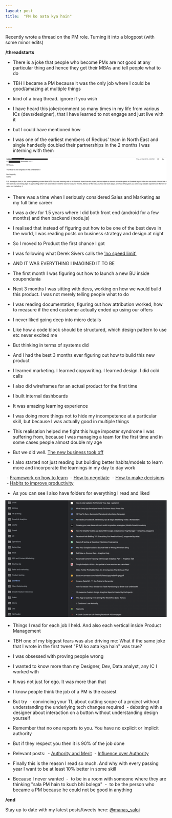```yaml
---
layout: post
title:  "PM ko aata kya hain"

---
```

Recently wrote a thread on the PM role. Turning it into a blogpost (with some minor edits)

**/threadstarts**

- There is a joke that people who become PMs are not good at any particular thing and hence they get their MBAs and tell people what to do

- TBH I became a PM because it was the only job where I could be good/amazing at multiple things

- kind of a brag thread. ignore if you wish

- I have heard this joke/comment so many times in my life from various ICs (devs/designer), that I have learned to not engage and just live with it

- but I could have mentioned how

- I was one of the earliest members of Redbus' team in North East and single handedly doubled their partnerships in the 2 months I was interning with them

![Subho](/assets/img/subho.png)

- There was a time when I seriously considered Sales and Marketing as my full time career

- I was a dev for 1.5 years where I did both front end (android for a few months) and then backend (node.js)

- I realised that instead of figuring out how to be one of the best devs in the world, I was reading posts on business strategy and design at night

- So I moved to Product the first chance I got

- I was following what Derek Sivers calls the ['no speed limit'](https://sivers.org/kimo)

- AND IT WAS EVERYTHING I IMAGINED IT TO BE

- The first month I was figuring out how to launch a new BU inside coupondunia

- Next 3 months I was sitting with devs, working on how we would build this product. I was not merely telling people what to do

- I was reading documentation, figuring out how attribution worked, how to measure if the end customer actually ended up using our offers

- I never liked going deep into micro details

- Like how a code block should be structured, which design pattern to use etc never excited me

- But thinking in terms of systems did

- And I had the best 3 months ever figuring out how to build this new product

- I learned marketing. I learned copywriting. I learned design. I did cold calls

- I also did wireframes for an actual product for the first time  

- I built internal dashboards

- It was amazing learning experience

- I was doing more things not to hide my incompetence at a particular skill, but because I was actually good in multiple things

- This realisation helped me fight this huge imposter syndrome I was suffering from, because I was managing a team for the first time and in some cases people almost double my age

- But we did well. [The new business took off](https://www.linkedin.com/pulse/how-we-scaled-cashboss-500k-downloads-5-months-manas-j-saloi/)

- I also started not just reading but building better habits/models to learn more and incorporate the learnings in my day to day work

 - [Framework on how to learn](https://manassaloi.com/2019/03/08/how-to-learn.html)
 - [How to negotiate](https://manassaloi.com/2020/01/12/how-to-negotiate-job.html)
 - [How to make decisions](https://manassaloi.com/2019/02/23/how-to-make-big-decisions.html)
 - [Habits to improve productivity](https://manassaloi.com/2016/01/14/11-habits-change-life.html)

- As you can see I also have folders for everything I read and liked

![Bookmarks folder](/assets/img/bookmarks_folder_mj.png)

- Things I read for each job I held. And also each vertical inside Product Management

- TBH one of my biggest fears was also driving me: What if the same joke that I wrote in the first tweet "PM ko aata kya hain" was true?

- I was obsessed with proving people wrong

- I wanted to know more than my Designer, Dev, Data analyst, any IC I worked with

- It was not just for ego. It was more than that

- I know people think the job of a PM is the easiest

- But try
 - convincing your TL about cutting scope of a project without understanding the underlying tech changes required
 - debating with a designer about interaction on a button without understanding design yourself

- Remember that no one reports to you. You have no explicit or implicit authority

- But if they respect you then it is 90% of the job done

- Relevant posts:
 - [Authority and Merit](https://medium.com/@jack/authority-merit-80ad140f990b)
 - [Influence over Authority](https://boz.com/articles/influence-over-authority)

- Finally this is the reason I read so much. And why with every passing year I want to be at least 10% better in some skill

- Because I never wanted
 -  to be in a room with someone where they are thinking "sala PM hain to kuch bhi bolega"
 -  to be the person who became a PM because he could not be good in anything

**/end**

Stay up to date with my latest posts/tweets here: [@manas_saloi](http://twitter.com/manas_saloi)
